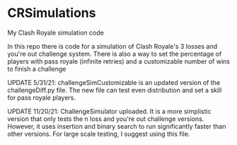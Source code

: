 # CRSimulations
My Clash Royale simulation code

In this repo there is code for a simulation of Clash Royale's 3 losses and you're out challenge system.  There is also a way to set the percentage of players with pass royale (infinite retries) and a customizable number of wins to finish a challenge

UPDATE 5/31/21: challengeSimCustomizable is an updated version of the challengeDiff.py file.  The new file can test even distribution and set a skill for pass royale players. 

UPDATE 11/20/21: ChallengeSimulator uploaded.  It is a more simplistic version that only tests the n loss and you're out challenge versions.  However, it uses insertion and binary search to run significantly faster than other versions. For large scale testing, I suggest using this file. 
